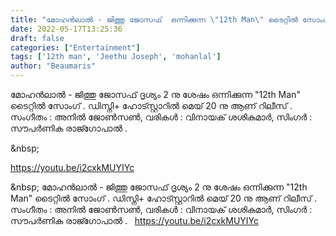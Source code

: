```yaml
---
title: "മോഹൻലാൽ - ജിത്തു ജോസഫ്  ഒന്നിക്കുന്ന \"12th Man\" ടൈറ്റിൽ സോംഗ്"
date: 2022-05-17T13:25:36
draft: false
categories: ["Entertainment"]
tags: ['12th man', 'Jeethu Joseph', 'mohanlal']
author: "Beaumaris"
---
```


മോഹൻലാൽ - ജിത്തു ജോസഫ് ദൃശ്യം 2 നു ശേഷം ഒന്നിക്കുന്ന "12th Man" ടൈറ്റിൽ സോംഗ് . ഡിസ്നി+ ഹോട്സ്റ്റാറിൽ മെയ് 20 നു ആണ് റിലീസ് . സംഗീതം : അനിൽ ജോൺസൺ, വരികൾ : വിനായക് ശശികുമാർ, സിംഗർ : സൗപർണിക രാജ്ഗോപാൽ .

&amp;nbsp;

https://youtu.be/i2cxkMUYIYc

&amp;nbsp;
മോഹൻലാൽ - ജിത്തു ജോസഫ് ദൃശ്യം 2 നു ശേഷം ഒന്നിക്കുന്ന "12th Man" ടൈറ്റിൽ സോംഗ് . ഡിസ്നി+ ഹോട്സ്റ്റാറിൽ മെയ് 20 നു ആണ് റിലീസ് . സംഗീതം : അനിൽ ജോൺസൺ, വരികൾ : വിനായക് ശശികുമാർ, സിംഗർ : സൗപർണിക രാജ്ഗോപാൽ . &nbsp; https://youtu.be/i2cxkMUYIYc &nbsp;

